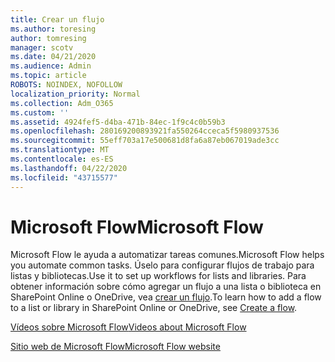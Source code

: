 ```yaml
---
title: Crear un flujo
ms.author: toresing
author: tomresing
manager: scotv
ms.date: 04/21/2020
ms.audience: Admin
ms.topic: article
ROBOTS: NOINDEX, NOFOLLOW
localization_priority: Normal
ms.collection: Adm_O365
ms.custom: ''
ms.assetid: 4924fef5-d4ba-471b-84ec-1f9c4c0b59b3
ms.openlocfilehash: 280169200893921fa550264cceca5f5980937536
ms.sourcegitcommit: 55eff703a17e500681d8fa6a87eb067019ade3cc
ms.translationtype: MT
ms.contentlocale: es-ES
ms.lasthandoff: 04/22/2020
ms.locfileid: "43715577"
---
```

# <a name="microsoft-flow"></a><span data-ttu-id="6f12e-102">Microsoft Flow</span><span class="sxs-lookup"><span data-stu-id="6f12e-102">Microsoft Flow</span></span>

<span data-ttu-id="6f12e-103">Microsoft Flow le ayuda a automatizar tareas comunes.</span><span class="sxs-lookup"><span data-stu-id="6f12e-103">Microsoft Flow helps you automate common tasks.</span></span> <span data-ttu-id="6f12e-104">Úselo para configurar flujos de trabajo para listas y bibliotecas.</span><span class="sxs-lookup"><span data-stu-id="6f12e-104">Use it to set up workflows for lists and libraries.</span></span> <span data-ttu-id="6f12e-105">Para obtener información sobre cómo agregar un flujo a una lista o biblioteca en SharePoint Online o OneDrive, vea [crear un flujo](https://go.microsoft.com/fwlink/?linkid=869408).</span><span class="sxs-lookup"><span data-stu-id="6f12e-105">To learn how to add a flow to a list or library in SharePoint Online or OneDrive, see [Create a flow](https://go.microsoft.com/fwlink/?linkid=869408).</span></span>
  
[<span data-ttu-id="6f12e-106">Vídeos sobre Microsoft Flow</span><span class="sxs-lookup"><span data-stu-id="6f12e-106">Videos about Microsoft Flow</span></span>](https://go.microsoft.com/fwlink/?linkid=864641)
  
[<span data-ttu-id="6f12e-107">Sitio web de Microsoft Flow</span><span class="sxs-lookup"><span data-stu-id="6f12e-107">Microsoft Flow website</span></span>](https://go.microsoft.com/fwlink/?linkid=864642)
  


